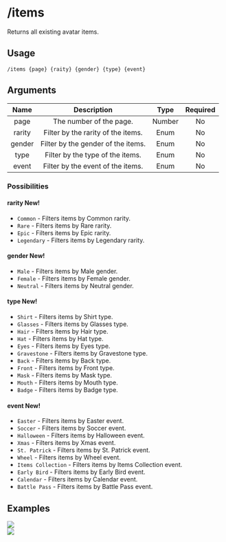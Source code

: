 # /items

Returns all existing avatar items.

## Usage

```
/items {page} {raity} {gender} {type} {event}
```

## Arguments

| Name   | Description                        | Type   | Required |
| :----: | :--------------------------------: | :----: | :------: |
| page   | The number of the page.            | Number | No       |
| rarity | Filter by the rarity of the items. | Enum   | No       |
| gender | Filter by the gender of the items. | Enum   | No       |
| type   | Filter by the type of the items.   | Enum   | No       |
| event  | Filter by the event of the items.  | Enum   | No       |

### Possibilities

<!-- tabs:start -->

#### **rarity <span class="tab-badge">New!</span>**

- `Common` - Filters items by Common rarity.
- `Rare` - Filters items by Rare rarity.
- `Epic` - Filters items by Epic rarity.
- `Legendary` - Filters items by Legendary rarity.

#### **gender <span class="tab-badge">New!</span>**

- `Male` - Filters items by Male gender.
- `Female` - Filters items by Female gender.
- `Neutral` - Filters items by Neutral gender.

#### **type <span class="tab-badge">New!</span>**

- `Shirt` - Filters items by Shirt type.
- `Glasses` - Filters items by Glasses type.
- `Hair` - Filters items by Hair type.
- `Hat` - Filters items by Hat type.
- `Eyes` - Filters items by Eyes type.
- `Gravestone` - Filters items by Gravestone type.
- `Back` - Filters items by Back type.
- `Front` - Filters items by Front type.
- `Mask` - Filters items by Mask type.
- `Mouth` - Filters items by Mouth type.
- `Badge` - Filters items by Badge type.

#### **event <span class="tab-badge">New!</span>**

- `Easter` - Filters items by Easter event.
- `Soccer` - Filters items by Soccer event.
- `Halloween` - Filters items by Halloween event.
- `Xmas` - Filters items by Xmas event.
- `St. Patrick` - Filters items by St. Patrick event.
- `Wheel` - Filters items by Wheel event.
- `Items Collection` - Filters items by Items Collection event.
- `Early Bird` - Filters items by Early Bird event.
- `Calendar` - Filters items by Calendar event.
- `Battle Pass` - Filters items by Battle Pass event.

<!-- tabs:end -->

## Examples

<img src="https://user-images.githubusercontent.com/111157596/234332919-ece92771-a549-4858-91e1-ee4b74ab11e0.png" class="rounded-corners">\
<img src="https://user-images.githubusercontent.com/111157596/234332965-fde06563-26c1-4e0e-bc6e-91509753a4b5.png" class="rounded-corners">
